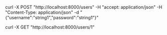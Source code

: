  curl -X POST "http://localhost:8000/users" -H  "accept: application/json" -H  "Content-Type: application/json" -d "{\"username\":\"string1\",\"password\":\"string1\"}"
 
 curl -X GET "http://localhost:8000/users/1"
